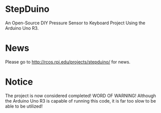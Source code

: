 # StepDuino
An Open-Source DIY Pressure Sensor to Keyboard Project Using the Arduino Uno R3.
# News
Please go to http://rcos.rpi.edu/projects/stepduino/ for news.
# Notice
The project is now considered completed! WORD OF WARNING! Although the Arduino Uno R3 is capable of running this code, it is far too slow to be able to be utilized!
